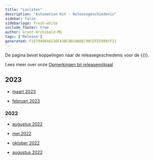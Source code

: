 ```yaml
---
title: "Loslaten"
description: "Automation Kit - Releasegeschiedenis"
sidebar: false
sidebarlogo: fresh-white
include_footer: true
author: Grant-Archibald-MS
tags: ['Release']
generated: F157949646536FA3BC8B19B8EC98CEFE5986CF21
---
```


De pagina bevat koppelingen naar de releasegeschiedenis voor de {{<product-name>}}.

Lees meer over onze [Opmerkingen bij releasemijlpaal](/nl/releases/milestones)

## 2023

- [maart 2023](/nl/releases/march-2023)

- [februari 2023](/nl/releases/february-2023)

### 2022

- [augustus 2022](/nl/releases/december-2022)

- [mei 2022](/nl/releases/november-2022)

- [oktober 2022](/nl/releases/october-2022)

- [augustus 2022](/nl/releases/september-2022)
